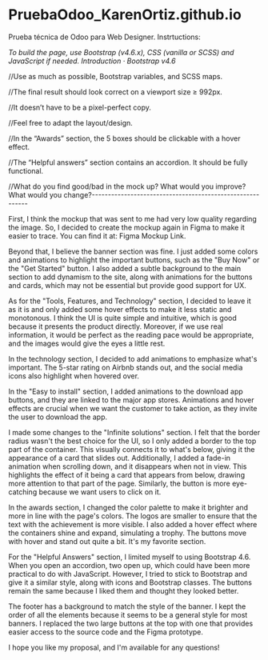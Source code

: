 # PruebaOdoo_KarenOrtiz.github.io
Prueba técnica de Odoo para Web Designer.
Instrtuctions:

*To build the page, use Bootstrap (v4.6.x),
CSS (vanilla or SCSS) and JavaScript if needed.
Introduction · Bootstrap v4.6*

//Use as much as possible, Bootstrap variables,
and SCSS maps.

//The final result should look correct on a viewport
size ≥ 992px.

//It doesn’t have to be a pixel-perfect copy.

//Feel free to adapt the layout/design.

//In the “Awards” section, the 5 boxes should be
clickable with a hover effect.

//The “Helpful answers” section contains an
accordion. It should be fully functional.


//What do you find good/bad in the mock up? What would you improve? What would you change?----------------------------------------------------------

First, I think the mockup that was sent to me had very low quality regarding the image. So, I decided to create the mockup again in Figma to make it easier to trace. You can find it at: Figma Mockup Link.

Beyond that, I believe the banner section was fine. I just added some colors and animations to highlight the important buttons, such as the "Buy Now" or the "Get Started" button. I also added a subtle background to the main section to add dynamism to the site, along with animations for the buttons and cards, which may not be essential but provide good support for UX.

As for the "Tools, Features, and Technology" section, I decided to leave it as it is and only added some hover effects to make it less static and monotonous. I think the UI is quite simple and intuitive, which is good because it presents the product directly. Moreover, if we use real information, it would be perfect as the reading pace would be appropriate, and the images would give the eyes a little rest.

In the technology section, I decided to add animations to emphasize what's important. The 5-star rating on Airbnb stands out, and the social media icons also highlight when hovered over.

In the "Easy to install" section, I added animations to the download app buttons, and they are linked to the major app stores. Animations and hover effects are crucial when we want the customer to take action, as they invite the user to download the app.

I made some changes to the "Infinite solutions" section. I felt that the border radius wasn't the best choice for the UI, so I only added a border to the top part of the container. This visually connects it to what's below, giving it the appearance of a card that slides out. Additionally, I added a fade-in animation when scrolling down, and it disappears when not in view. This highlights the effect of it being a card that appears from below, drawing more attention to that part of the page. Similarly, the button is more eye-catching because we want users to click on it.

In the awards section, I changed the color palette to make it brighter and more in line with the page's colors. The logos are smaller to ensure that the text with the achievement is more visible. I also added a hover effect where the containers shine and expand, simulating a trophy. The buttons move with hover and stand out quite a bit. It's my favorite section.

For the "Helpful Answers" section, I limited myself to using Bootstrap 4.6. When you open an accordion, two open up, which could have been more practical to do with JavaScript. However, I tried to stick to Bootstrap and give it a similar style, along with icons and Bootstrap classes. The buttons remain the same because I liked them and thought they looked better.

The footer has a background to match the style of the banner. I kept the order of all the elements because it seems to be a general style for most banners. I replaced the two large buttons at the top with one that provides easier access to the source code and the Figma prototype.

I hope you like my proposal, and I'm available for any questions!


